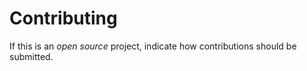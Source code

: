 # Contributing

If this is an _open source_ project, indicate how contributions should be submitted. 
